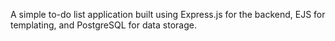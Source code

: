 A simple to-do list application built using Express.js for the backend, EJS for templating, and PostgreSQL for data storage.
